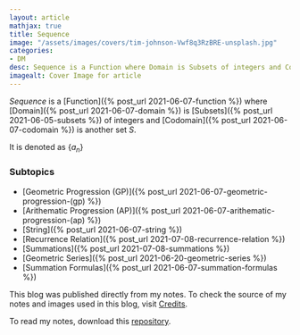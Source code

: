```yaml
---
layout: article
mathjax: true
title: Sequence
image: "/assets/images/covers/tim-johnson-Vwf8q3RzBRE-unsplash.jpg"
categories:
- DM
desc: Sequence is a Function where Domain is Subsets of integers and Codomain is another set $S$. 
imagealt: Cover Image for article
---
```


*Sequence* is a [Function]({% post_url 2021-06-07-function %}) where [Domain]({% post_url 2021-06-07-domain %}) is [Subsets]({% post_url 2021-06-05-subsets %}) of integers and [Codomain]({% post_url 2021-06-07-codomain %}) is another set $S$.





















































































































































































































































































































































































































It is denoted as $\{ a_n \}$





















































































































































































































































































































































































































### Subtopics
- [Geometric Progression (GP)]({% post_url 2021-06-07-geometric-progression-(gp) %})
- [Arithematic Progression (AP)]({% post_url 2021-06-07-arithematic-progression-(ap) %})
- [String]({% post_url 2021-06-07-string %})
- [Recurrence Relation]({% post_url 2021-07-08-recurrence-relation %})
- [Summations]({% post_url 2021-07-08-summations %})
- [Geometric Series]({% post_url 2021-06-20-geometric-series %})
- [Summation Formulas]({% post_url 2021-06-07-summation-formulas %})

This blog was published directly from my notes.
To check the source of my notes and images used in this blog, visit <a href="/credits.html" target="_blank">Credits</a>.

To read my notes, download this <a href="https://github.com/bovem/CS" target="blank">repository</a>.